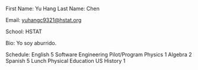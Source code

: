First Name: Yu Hang
Last Name: Chen

Email: yuhangc9321@hstat.org

School: HSTAT

Bio: Yo soy aburrido.

Schedule:
English 5
Software Engineering Pilot/Program
Physics 1
Algebra 2
Spanish 5
Lunch
Physical Education
US History 1
